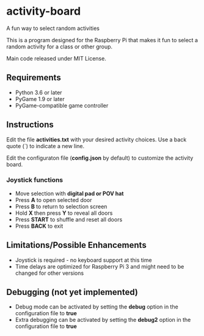 # activity-board
 A fun way to select random activities

 This is a program designed for the Raspberry Pi that makes it fun  to select a random activity for a class or other group.

 Main code released under MIT License.

## Requirements
- Python 3.6 or later
- PyGame 1.9 or later
- PyGame-compatible game controller

## Instructions
Edit the file **activities.txt** with your desired activity choices. Use a back quote (`) to indicate a new line.

Edit the configuraton file (**config.json** by default) to customize the activity board.

### Joystick functions
- Move selection with **digital pad or POV hat**
- Press **A** to open selected door
- Press **B** to return to selection screen
- Hold **X** then press **Y** to reveal all doors
- Press **START** to shuffle and reset all doors
- Press **BACK** to exit

## Limitations/Possible Enhancements
- Joystick is required - no keyboard support at this time
- Time delays are optimized for Raspberry Pi 3 and might need to be changed for other versions

## Debugging (not yet implemented)
- Debug mode can be activated by setting the **debug** option in the configuration file to **true**
- Extra debugging can be activated by setting the **debug2** option in the configuration file to **true**